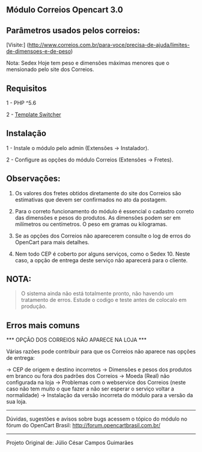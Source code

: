 ﻿Módulo Correios Opencart 3.0
-----------------------------------------------

Parâmetros usados pelos correios:
--------------------------------

[Visite:] (http://www.correios.com.br/para-voce/precisa-de-ajuda/limites-de-dimensoes-e-de-peso)

Nota: Sedex Hoje tem peso e dimensões máximas menores que o mensionado pelo site dos Correios.
	
Requisitos
----------
1 - PHP ^5.6

2 - [Template Switcher]( https://www.opencart.com/index.php?route=marketplace/extension/info&extension_id=31589&filter_member=JNeuhoff)

Instalação
----------

1 - Instale o módulo pelo admin (Extensões -> Instalador).

2 - Configure as opções do módulo Correios (Extensões -> Fretes).

Observações:
-----------

1) Os valores dos fretes obtidos diretamente do site dos Correios são estimativas que devem ser confirmados no ato da postagem.

2) Para o correto funcionamento do módulo é essencial o cadastro correto das dimensões e pesos do produtos. 
   As dimensões podem ser em milímetros ou centímetros. O peso em gramas ou kilogramas.

3) Se as opções dos Correios não aparecerem consulte o log de erros do OpenCart para mais detalhes.

4) Nem todo CEP é coberto por alguns serviços, como o Sedex 10. Neste caso, a opção de entrega deste serviço não aparecerá para o cliente.

NOTA:
-----------

> O sistema ainda não está totalmente pronto, não havendo um tratamento de erros. Estude o codigo e teste antes de colocalo em produção.

Erros mais comuns
-----------

*** OPÇÃO DOS CORREIOS NÃO APARECE NA LOJA ***

Várias razões pode contribuir para que os Correios não aparece nas opções de entrega:

-> CEP de origem e destino incorretos 
-> Dimensões e pesos dos produtos em branco ou fora dos padrões dos Correios
-> Moeda (Real) não configurada na loja
-> Problemas com o webservice dos Correios (neste caso não tem muito o que fazer a não ser esperar o serviço voltar a normalidade)
-> Instalação da versão incorreta do módulo para a versão da sua loja.

----------------------------
Dúvidas, sugestões e avisos sobre bugs acessem o tópico do módulo no fórum do OpenCart Brasil:
http://forum.opencartbrasil.com.br/

----------------------------

Projeto Original de:
Júlio César Campos Guimarães
